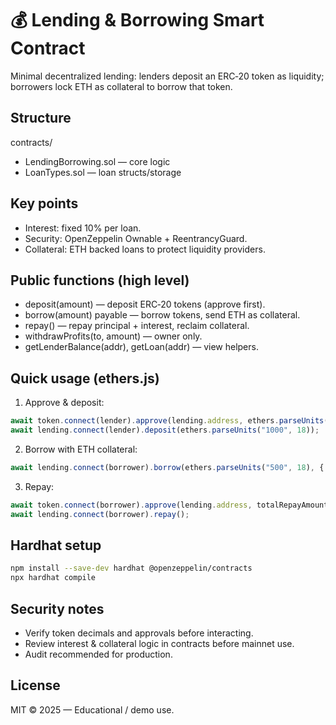# 💰 Lending & Borrowing Smart Contract

Minimal decentralized lending: lenders deposit an ERC‑20 token as liquidity; borrowers lock ETH as collateral to borrow that token.

## Structure
contracts/
- LendingBorrowing.sol — core logic
- LoanTypes.sol — loan structs/storage

## Key points
- Interest: fixed 10% per loan.  
- Security: OpenZeppelin Ownable + ReentrancyGuard.  
- Collateral: ETH backed loans to protect liquidity providers.

## Public functions (high level)
- deposit(amount) — deposit ERC‑20 tokens (approve first).  
- borrow(amount) payable — borrow tokens, send ETH as collateral.  
- repay() — repay principal + interest, reclaim collateral.  
- withdrawProfits(to, amount) — owner only.  
- getLenderBalance(addr), getLoan(addr) — view helpers.

## Quick usage (ethers.js)
1) Approve & deposit:
```js
await token.connect(lender).approve(lending.address, ethers.parseUnits("1000", 18));
await lending.connect(lender).deposit(ethers.parseUnits("1000", 18));
```
2) Borrow with ETH collateral:
```js
await lending.connect(borrower).borrow(ethers.parseUnits("500", 18), { value: ethers.parseEther("1") });
```
3) Repay:
```js
await token.connect(borrower).approve(lending.address, totalRepayAmount);
await lending.connect(borrower).repay();
```

## Hardhat setup
```bash
npm install --save-dev hardhat @openzeppelin/contracts
npx hardhat compile
```

## Security notes
- Verify token decimals and approvals before interacting.  
- Review interest & collateral logic in contracts before mainnet use.  
- Audit recommended for production.

## License
MIT © 2025 — Educational / demo use.